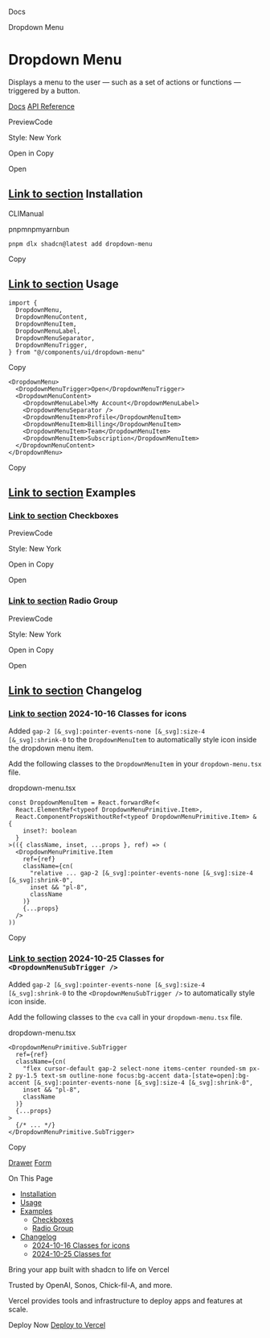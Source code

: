 Docs

Dropdown Menu

# Dropdown Menu

Displays a menu to the user — such as a set of actions or functions — triggered by a button.

[Docs](https://www.radix-ui.com/docs/primitives/components/dropdown-menu) [API Reference](https://www.radix-ui.com/docs/primitives/components/dropdown-menu#api-reference)

PreviewCode

Style: New York

Open in Copy

Open

## [Link to section](\#installation) Installation

CLIManual

pnpmnpmyarnbun

```relative font-mono text-sm leading-none
pnpm dlx shadcn@latest add dropdown-menu

```

Copy

## [Link to section](\#usage) Usage

```relative rounded bg-muted px-[0.3rem] py-[0.2rem] font-mono text-sm
import {
  DropdownMenu,
  DropdownMenuContent,
  DropdownMenuItem,
  DropdownMenuLabel,
  DropdownMenuSeparator,
  DropdownMenuTrigger,
} from "@/components/ui/dropdown-menu"
```

Copy

```relative rounded bg-muted px-[0.3rem] py-[0.2rem] font-mono text-sm
<DropdownMenu>
  <DropdownMenuTrigger>Open</DropdownMenuTrigger>
  <DropdownMenuContent>
    <DropdownMenuLabel>My Account</DropdownMenuLabel>
    <DropdownMenuSeparator />
    <DropdownMenuItem>Profile</DropdownMenuItem>
    <DropdownMenuItem>Billing</DropdownMenuItem>
    <DropdownMenuItem>Team</DropdownMenuItem>
    <DropdownMenuItem>Subscription</DropdownMenuItem>
  </DropdownMenuContent>
</DropdownMenu>
```

Copy

## [Link to section](\#examples) Examples

### [Link to section](\#checkboxes) Checkboxes

PreviewCode

Style: New York

Open in Copy

Open

### [Link to section](\#radio-group) Radio Group

PreviewCode

Style: New York

Open in Copy

Open

## [Link to section](\#changelog) Changelog

### [Link to section](\#2024-10-16-classes-for-icons) 2024-10-16 Classes for icons

Added `gap-2 [&_svg]:pointer-events-none [&_svg]:size-4 [&_svg]:shrink-0` to the `DropdownMenuItem` to automatically style icon inside the dropdown menu item.

Add the following classes to the `DropdownMenuItem` in your `dropdown-menu.tsx` file.

dropdown-menu.tsx

```relative rounded bg-muted px-[0.3rem] py-[0.2rem] font-mono text-sm
const DropdownMenuItem = React.forwardRef<
  React.ElementRef<typeof DropdownMenuPrimitive.Item>,
  React.ComponentPropsWithoutRef<typeof DropdownMenuPrimitive.Item> & {
    inset?: boolean
  }
>(({ className, inset, ...props }, ref) => (
  <DropdownMenuPrimitive.Item
    ref={ref}
    className={cn(
      "relative ... gap-2 [&_svg]:pointer-events-none [&_svg]:size-4 [&_svg]:shrink-0",
      inset && "pl-8",
      className
    )}
    {...props}
  />
))
```

Copy

### [Link to section](\#2024-10-25-classes-for-dropdownmenusubtrigger-) 2024-10-25 Classes for `<DropdownMenuSubTrigger />`

Added `gap-2 [&_svg]:pointer-events-none [&_svg]:size-4 [&_svg]:shrink-0` to the `<DropdownMenuSubTrigger />` to automatically style icon inside.

Add the following classes to the `cva` call in your `dropdown-menu.tsx` file.

dropdown-menu.tsx

```relative rounded bg-muted px-[0.3rem] py-[0.2rem] font-mono text-sm
<DropdownMenuPrimitive.SubTrigger
  ref={ref}
  className={cn(
    "flex cursor-default gap-2 select-none items-center rounded-sm px-2 py-1.5 text-sm outline-none focus:bg-accent data-[state=open]:bg-accent [&_svg]:pointer-events-none [&_svg]:size-4 [&_svg]:shrink-0",
    inset && "pl-8",
    className
  )}
  {...props}
>
  {/* ... */}
</DropdownMenuPrimitive.SubTrigger>
```

Copy

[Drawer](/docs/components/drawer) [Form](/docs/components/form)

On This Page

- [Installation](#installation)
- [Usage](#usage)
- [Examples](#examples)
  - [Checkboxes](#checkboxes)
  - [Radio Group](#radio-group)
- [Changelog](#changelog)
  - [2024-10-16 Classes for icons](#2024-10-16-classes-for-icons)
  - [2024-10-25 Classes for <DropdownMenuSubTrigger />](#2024-10-25-classes-for-dropdownmenusubtrigger-)

Bring your app built with shadcn to life on Vercel

Trusted by OpenAI, Sonos, Chick-fil-A, and more.

Vercel provides tools and infrastructure to deploy apps and features at scale.

Deploy Now [Deploy to Vercel](https://vercel.com/new?utm_source=shadcn_site&utm_medium=web&utm_campaign=docs_cta_deploy_now_callout)